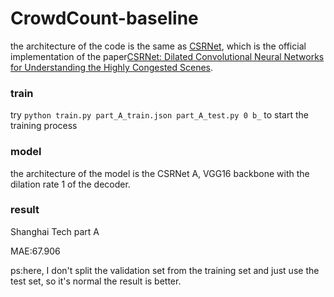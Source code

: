 # CrowdCount-baseline

the architecture of the code is the same as [CSRNet](https://arxiv.org/abs/1802.10062), which is the official implementation of the paper[CSRNet: Dilated Convolutional Neural Networks for Understanding the Highly Congested Scenes](https://arxiv.org/abs/1802.10062).

### train
try `python train.py part_A_train.json part_A_test.py 0 b_` to start the training process

### model
the architecture of the model is the CSRNet A, VGG16 backbone with the dilation rate 1 of the decoder.

### result
Shanghai Tech part A

MAE:67.906

ps:here, I don't split the validation set from the training set and just use the test set, so it's normal the result is better.
